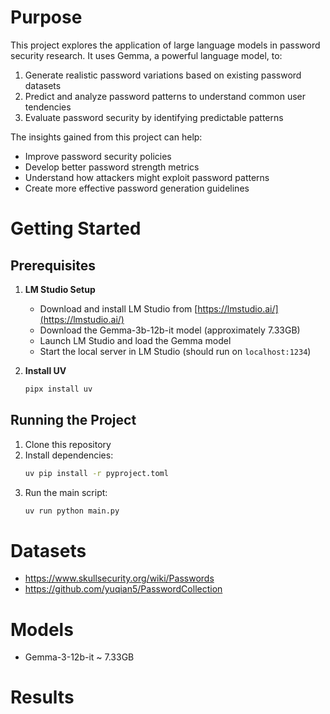 # Purpose

This project explores the application of large language models in password security research. It uses Gemma, a powerful language model, to:

1. Generate realistic password variations based on existing password datasets
2. Predict and analyze password patterns to understand common user tendencies
3. Evaluate password security by identifying predictable patterns

The insights gained from this project can help:
- Improve password security policies
- Develop better password strength metrics
- Understand how attackers might exploit password patterns
- Create more effective password generation guidelines

# Getting Started

## Prerequisites

1. **LM Studio Setup**
   - Download and install LM Studio from [https://lmstudio.ai/](https://lmstudio.ai/)
   - Download the Gemma-3b-12b-it model (approximately 7.33GB)
   - Launch LM Studio and load the Gemma model
   - Start the local server in LM Studio (should run on `localhost:1234`)

2. **Install UV**
   ```bash
   pipx install uv
   ```

## Running the Project
1. Clone this repository
2. Install dependencies:
   ```bash
   uv pip install -r pyproject.toml
   ```
3. Run the main script:
   ```bash
   uv run python main.py
   ```

# Datasets
- https://www.skullsecurity.org/wiki/Passwords
- https://github.com/yuqian5/PasswordCollection

# Models
- Gemma-3-12b-it ~ 7.33GB

# Results
